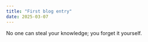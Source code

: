 ```yaml
---
title: "First blog entry"
date: 2025-03-07
---
```

No one can steal your knowledge; you forget it yourself.
